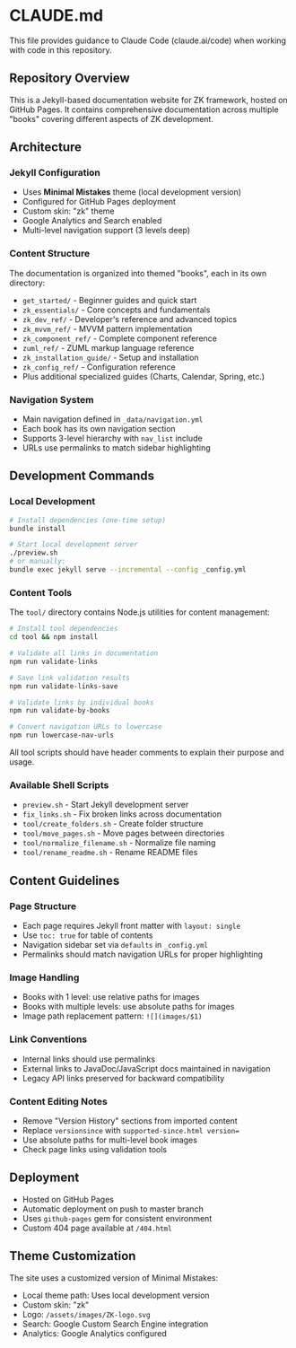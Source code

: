 # CLAUDE.md

This file provides guidance to Claude Code (claude.ai/code) when working with code in this repository.

## Repository Overview

This is a Jekyll-based documentation website for ZK framework, hosted on GitHub Pages. It contains comprehensive documentation across multiple "books" covering different aspects of ZK development.

## Architecture

### Jekyll Configuration
- Uses **Minimal Mistakes** theme (local development version)
- Configured for GitHub Pages deployment
- Custom skin: "zk" theme
- Google Analytics and Search enabled
- Multi-level navigation support (3 levels deep)

### Content Structure
The documentation is organized into themed "books", each in its own directory:
- `get_started/` - Beginner guides and quick start
- `zk_essentials/` - Core concepts and fundamentals
- `zk_dev_ref/` - Developer's reference and advanced topics
- `zk_mvvm_ref/` - MVVM pattern implementation
- `zk_component_ref/` - Complete component reference
- `zuml_ref/` - ZUML markup language reference
- `zk_installation_guide/` - Setup and installation
- `zk_config_ref/` - Configuration reference
- Plus additional specialized guides (Charts, Calendar, Spring, etc.)

### Navigation System
- Main navigation defined in `_data/navigation.yml`
- Each book has its own navigation section
- Supports 3-level hierarchy with `nav_list` include
- URLs use permalinks to match sidebar highlighting

## Development Commands

### Local Development
```bash
# Install dependencies (one-time setup)
bundle install

# Start local development server
./preview.sh
# or manually:
bundle exec jekyll serve --incremental --config _config.yml
```

### Content Tools
The `tool/` directory contains Node.js utilities for content management:

```bash
# Install tool dependencies
cd tool && npm install

# Validate all links in documentation
npm run validate-links

# Save link validation results
npm run validate-links-save

# Validate links by individual books
npm run validate-by-books

# Convert navigation URLs to lowercase
npm run lowercase-nav-urls
```
All tool scripts should have header comments to explain their purpose and usage.

### Available Shell Scripts
- `preview.sh` - Start Jekyll development server
- `fix_links.sh` - Fix broken links across documentation
- `tool/create_folders.sh` - Create folder structure
- `tool/move_pages.sh` - Move pages between directories
- `tool/normalize_filename.sh` - Normalize file naming
- `tool/rename_readme.sh` - Rename README files

## Content Guidelines

### Page Structure
- Each page requires Jekyll front matter with `layout: single`
- Use `toc: true` for table of contents
- Navigation sidebar set via `defaults` in `_config.yml`
- Permalinks should match navigation URLs for proper highlighting

### Image Handling
- Books with 1 level: use relative paths for images
- Books with multiple levels: use absolute paths for images
- Image path replacement pattern: `![](images/$1)`

### Link Conventions
- Internal links should use permalinks
- External links to JavaDoc/JavaScript docs maintained in navigation
- Legacy API links preserved for backward compatibility

### Content Editing Notes
- Remove "Version History" sections from imported content
- Replace `versionsince` with `supported-since.html version=`
- Use absolute paths for multi-level book images
- Check page links using validation tools

## Deployment

- Hosted on GitHub Pages
- Automatic deployment on push to master branch
- Uses `github-pages` gem for consistent environment
- Custom 404 page available at `/404.html`

## Theme Customization

The site uses a customized version of Minimal Mistakes:
- Local theme path: Uses local development version
- Custom skin: "zk" 
- Logo: `/assets/images/ZK-logo.svg`
- Search: Google Custom Search Engine integration
- Analytics: Google Analytics configured
